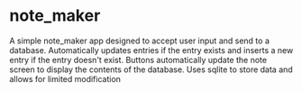 # note_maker
A simple note_maker app designed to 
accept user input and send to a database.
Automatically updates entries if the entry exists 
and inserts a new entry if the entry doesn't exist.
Buttons automatically update the note screen to
display the contents of the database. Uses sqlite
to store data and allows for limited modification

